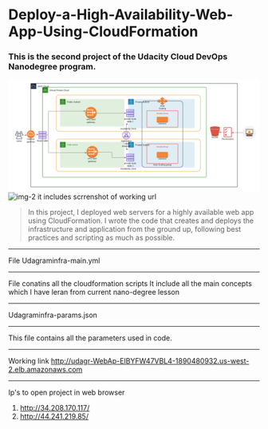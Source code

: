 # Deploy-a-High-Availability-Web-App-Using-CloudFormation

### This is the second project of the Udacity Cloud DevOps Nanodegree program.

![img-1](webserver.png)
![img-2](wesite-screenshot.png) it includes scrrenshot of working url

> In this project, I deployed web servers for a highly available web app using CloudFormation. 
I wrote the code that creates and deploys the infrastructure and application from the ground up,
following best practices and scripting as much as possible.

***************************
File Udagraminfra-main.yml
***************************
File conatins all the cloudformation scripts
It include all the main concepts which I have leran from current nano-degree lesson

***************************
Udagraminfra-params.json
***************************
This file contains all the parameters used in code.

***************************
Working link
http://udagr-WebAp-EIBYFW47VBL4-1890480932.us-west-2.elb.amazonaws.com
***************************

Ip's to open project in web browser
1. http://34.208.170.117/
2. http://44.241.219.85/
